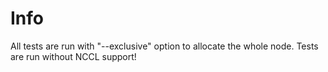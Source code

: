 # Info

All tests are run with "--exclusive" option to allocate the whole node.
Tests are run without NCCL support!